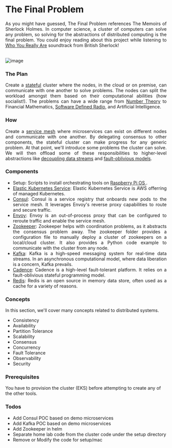 # The Final Problem
<div align="justify"> As you might have guessed, The Final Problem references The Memoirs of Sherlock Holmes. In computer science, a cluster of computers can solve any problem, so solving for the abstractions of distributed computing is the final problem. You could enjoy reading about this project while listening to <a href="https://youtu.be/uorGmVFwNQI?si=qKTMRNN-vwvqRQkY">Who You Really Are</a> soundtrack from British Sherlock! </div>
<br/>

![image](https://github.com/shehio/the-final-problem/assets/4094464/fd77053b-dadf-4cb3-afd1-5cc7b47e08b4)

### The Plan
<div align="justify">
Create a <a href="https://en.wikipedia.org/wiki/State_(computer_science)">stateful</a> cluster where the nodes, in the cloud or on premise, can communicate with one another to solve problems. The nodes can split the workload amongst them based on their computational abilities (how socialist!). The problems can have a wide range from <a href="https://en.wikipedia.org/wiki/Number_theory">Number Theory</a> to Financial Mathematics, <a href="https://en.wikipedia.org/wiki/Software-defined_radio">Software Defined Radio</a>, and Artificial Intelligence.
</div>


### How
<div align="justify">
 Create a <a href="https://en.wikipedia.org/wiki/Service_mesh">service mesh</a> where microservices can exist on different nodes and communicate with one another. By delegating consensus to other components, the stateful cluster can make progress for any generic problem. At that point, we'll introduce some problems the cluster can solve. We will then offload some of these responsibilities to higher-level abstractions like <a href="https://kafka.apache.org/">decoupling data streams</a> and <a href="https://kafka.apache.org/(https://cadenceworkflow.io/)">fault-oblivious models</a>.
</div>

### Components
- <div align="justify"> Setup: Scripts to install orchestrating tools on <a href="https://www.raspberrypi.com/software/">Raspberry Pi OS </a>. </div>
- <div align="justify"> <a href="https://aws.amazon.com/eks/">Elastic Kubernetes Service</a>: Elastic Kubernetes Service is AWS offerring of managed Kubernetes.</div>
- <div align="justify"> <a href="https://www.consul.io/">Consul</a>: Consul is a service registry that onboards new pods to the service mesh. It leverages Envoy's reverse proxy capabilities to route and secure traffic. </div>
- <div align="justify"> <a href="https://www.envoyproxy.io/">Envoy</a>: Envoy is an out-of-process proxy that can be configured to reroute traffic and enable the service mesh. </div>
- <div align="justify"> <a href="https://zookeeper.apache.org/">Zookeeper</a>: Zookeeper helps with coordination problems, as it abstracts the consensus problem away. The zookeeper folder provides a configuration file to manually deploy a cluster of zookeepers on a local/cloud cluster. It also provides a Python code example to communicate with the cluster from any node. </div>
- <div align="justify"> <a href="https://kafka.apache.org/">Kafka</a>: Kafka is a high-speed messaging system for real-time data streams. In an asynchronous computational model, where data liberation is a concern, Kafka prevails. </div>
- <div align="justify"> <a href="https://cadenceworkflow.io/">Cadence</a>: Cadence is a high-level fault-tolerant platform. It relies on a fault-oblivious stateful programming model. </div>
- <div align="justify"> <a href="https://redis.io/">Redis</a>: Redis is an open source in memory data store, often used as a cache for a variety of reasons. </div>

### Concepts
In this section, we'll cover many concepts related to distributed systems.
- <div align="justify"> Consistency </div>
- <div align="justify"> Availability </div>
- <div align="justify"> Partition Tolerance </div>
- <div align="justify"> Scalability </div>
- <div align="justify"> Consensus </div>
- <div align="justify"> Concurrency </div>
- <div align="justify"> Fault Tolerance </div>
- <div align="justify"> Observability </div>
- <div align="justify"> Security </div>

### Prerequisites
You have to provision the cluster (EKS) before attempting to create any of the other tools.

### Todos
- Add Consul POC based on demo microservices
- Add Kafka POC based on demo microservices
- Add Zookeeper in helm
- Separate home lab code from the cluster code under the setup directory
- Remove or Modify the code for setup/mac
